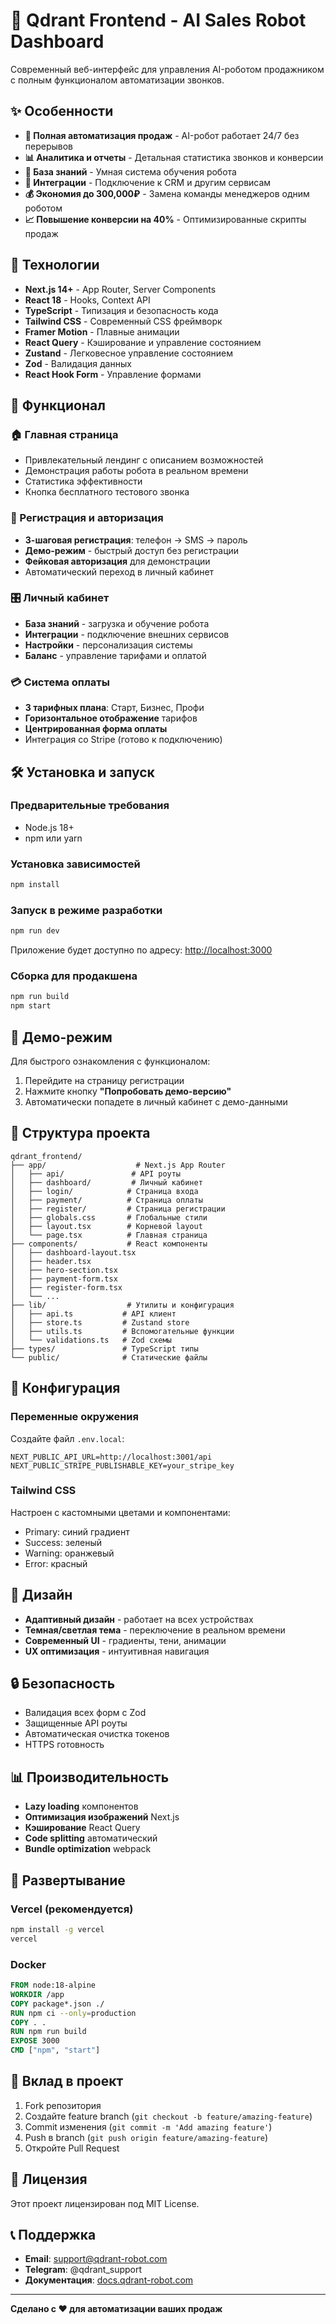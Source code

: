 # 🤖 Qdrant Frontend - AI Sales Robot Dashboard

Современный веб-интерфейс для управления AI-роботом продажником с полным функционалом автоматизации звонков.

## ✨ Особенности

- **🎯 Полная автоматизация продаж** - AI-робот работает 24/7 без перерывов
- **📊 Аналитика и отчеты** - Детальная статистика звонков и конверсии
- **🧠 База знаний** - Умная система обучения робота
- **🔗 Интеграции** - Подключение к CRM и другим сервисам
- **💰 Экономия до 300,000₽** - Замена команды менеджеров одним роботом
- **📈 Повышение конверсии на 40%** - Оптимизированные скрипты продаж

## 🚀 Технологии

- **Next.js 14+** - App Router, Server Components
- **React 18** - Hooks, Context API
- **TypeScript** - Типизация и безопасность кода
- **Tailwind CSS** - Современный CSS фреймворк
- **Framer Motion** - Плавные анимации
- **React Query** - Кэширование и управление состоянием
- **Zustand** - Легковесное управление состоянием
- **Zod** - Валидация данных
- **React Hook Form** - Управление формами

## 📱 Функционал

### 🏠 Главная страница
- Привлекательный лендинг с описанием возможностей
- Демонстрация работы робота в реальном времени
- Статистика эффективности
- Кнопка бесплатного тестового звонка

### 👤 Регистрация и авторизация
- **3-шаговая регистрация**: телефон → SMS → пароль
- **Демо-режим** - быстрый доступ без регистрации
- **Фейковая авторизация** для демонстрации
- Автоматический переход в личный кабинет

### 🎛️ Личный кабинет
- **База знаний** - загрузка и обучение робота
- **Интеграции** - подключение внешних сервисов
- **Настройки** - персонализация системы
- **Баланс** - управление тарифами и оплатой

### 💳 Система оплаты
- **3 тарифных плана**: Старт, Бизнес, Профи
- **Горизонтальное отображение** тарифов
- **Центрированная форма оплаты**
- Интеграция со Stripe (готово к подключению)

## 🛠️ Установка и запуск

### Предварительные требования
- Node.js 18+ 
- npm или yarn

### Установка зависимостей
```bash
npm install
```

### Запуск в режиме разработки
```bash
npm run dev
```

Приложение будет доступно по адресу: [http://localhost:3000](http://localhost:3000)

### Сборка для продакшена
```bash
npm run build
npm start
```

## 🎯 Демо-режим

Для быстрого ознакомления с функционалом:

1. Перейдите на страницу регистрации
2. Нажмите кнопку **"Попробовать демо-версию"**
3. Автоматически попадете в личный кабинет с демо-данными

## 📁 Структура проекта

```
qdrant_frontend/
├── app/                    # Next.js App Router
│   ├── api/               # API роуты
│   ├── dashboard/         # Личный кабинет
│   ├── login/            # Страница входа
│   ├── payment/          # Страница оплаты
│   ├── register/         # Страница регистрации
│   ├── globals.css       # Глобальные стили
│   ├── layout.tsx        # Корневой layout
│   └── page.tsx          # Главная страница
├── components/           # React компоненты
│   ├── dashboard-layout.tsx
│   ├── header.tsx
│   ├── hero-section.tsx
│   ├── payment-form.tsx
│   ├── register-form.tsx
│   └── ...
├── lib/                  # Утилиты и конфигурация
│   ├── api.ts           # API клиент
│   ├── store.ts         # Zustand store
│   ├── utils.ts         # Вспомогательные функции
│   └── validations.ts   # Zod схемы
├── types/               # TypeScript типы
└── public/              # Статические файлы
```

## 🔧 Конфигурация

### Переменные окружения
Создайте файл `.env.local`:

```env
NEXT_PUBLIC_API_URL=http://localhost:3001/api
NEXT_PUBLIC_STRIPE_PUBLISHABLE_KEY=your_stripe_key
```

### Tailwind CSS
Настроен с кастомными цветами и компонентами:
- Primary: синий градиент
- Success: зеленый
- Warning: оранжевый
- Error: красный

## 🎨 Дизайн

- **Адаптивный дизайн** - работает на всех устройствах
- **Темная/светлая тема** - переключение в реальном времени
- **Современный UI** - градиенты, тени, анимации
- **UX оптимизация** - интуитивная навигация

## 🔒 Безопасность

- Валидация всех форм с Zod
- Защищенные API роуты
- Автоматическая очистка токенов
- HTTPS готовность

## 📊 Производительность

- **Lazy loading** компонентов
- **Оптимизация изображений** Next.js
- **Кэширование** React Query
- **Code splitting** автоматический
- **Bundle optimization** webpack

## 🚀 Развертывание

### Vercel (рекомендуется)
```bash
npm install -g vercel
vercel
```

### Docker
```dockerfile
FROM node:18-alpine
WORKDIR /app
COPY package*.json ./
RUN npm ci --only=production
COPY . .
RUN npm run build
EXPOSE 3000
CMD ["npm", "start"]
```

## 🤝 Вклад в проект

1. Fork репозитория
2. Создайте feature branch (`git checkout -b feature/amazing-feature`)
3. Commit изменения (`git commit -m 'Add amazing feature'`)
4. Push в branch (`git push origin feature/amazing-feature`)
5. Откройте Pull Request

## 📄 Лицензия

Этот проект лицензирован под MIT License.

## 📞 Поддержка

- **Email**: support@qdrant-robot.com
- **Telegram**: @qdrant_support
- **Документация**: [docs.qdrant-robot.com](https://docs.qdrant-robot.com)

---

**Сделано с ❤️ для автоматизации ваших продаж** 